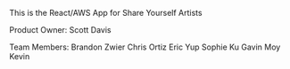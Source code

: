 This is the React/AWS App for Share Yourself Artists

Product Owner: Scott Davis

Team Members: 
  Brandon Zwier
  Chris Ortiz
  Eric Yup
  Sophie Ku
  Gavin Moy
  Kevin 

